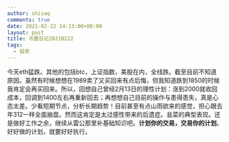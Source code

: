 ```yaml
---
author: shisaq
comments: true
date: 2021-02-22 14:13:00+00:00
layout: post
title: 币圈日记20210222
tags:
  - 投资
---
```


今天eth猛跌。其他的包括btc，上证指数，美股在内，全线跌。截至目前不知道原因。虽然有时候想想在1989卖了又买回来有点后悔，但我知道跌到1850的时候我肯定会再买回来。所以，回想自己曾经2月13日的理性计划：涨到2000就收回成本，回调到1400左右再重新回去；再想想自己目前的操作与患得患失，真是心态太差。少看短期节点，分析长期趋势！目前甚至有点山雨欲来的感觉，担心跟去年312一样全面崩盘。然而这肯定是太过感性带来的后遗症。韭菜的典型表现。还是做好工作之余，继续从雷公那里补基础知识吧。**计划你的交易，交易你的计划**。好好做的计划，就要好好执行。
